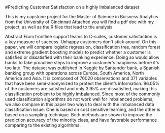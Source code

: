 #Predicting Customer Satisfaction on a highly Imbalanced dataset

This is my capstone project for the Master of Science in Buisness Analytics from the University of Cincinnati
Attached you will find a pdf doc with my project, as well as the R files that lead to the analysis

Abstract
From frontline support teams to C-suites, customer satisfaction is a key measure of success. Unhappy customers don't stick around. On this paper, we will compare logistic regression, classification tree, random forest and extreme gradient boosting models to predict whether a customer is satisfied or dissatisfied with their banking experience. Doing so would allow banks to take proactive steps to improve a customer's happiness before it's too late. The dataset was published in Kaggle by Santander bank, a Spanish banking group with operations across Europe, South America, North America and Asia. It is composed of 76020 observations and 371 variables that have been semi-anonymized to protect the client’s information. 96.05% of the customers are satisfied and only 3.95% are dissatisfied, making this classification problem to be highly imbalanced. Since most of the commonly used classification algorithms do not work well for imbalanced problems, we also compare in this paper two ways to deal with the imbalanced data classification issue. One is based on cost sensitive learning, and the other is based on a sampling technique. Both methods are shown to improve the prediction accuracy of the minority class, and have favorable performance comparing to the existing algorithms.
